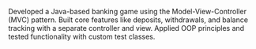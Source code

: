 Developed a Java-based banking game using the Model-View-Controller (MVC) pattern. Built core features like deposits, withdrawals, and balance tracking with a separate controller and view. Applied OOP principles and tested functionality with custom test classes.
